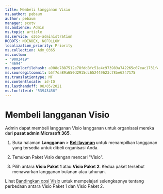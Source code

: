 ```yaml
---
title: Membeli langganan Visio
ms.author: pebaum
author: pebaum
manager: scotv
ms.audience: Admin
ms.topic: article
ms.service: o365-administration
ROBOTS: NOINDEX, NOFOLLOW
localization_priority: Priority
ms.collection: Adm_O365
ms.custom:
- "9002419"
- "4694"
ms.openlocfilehash: a908e7887512e78fdd8fc51e4c973989a742265c07eac1731f4d658231cd29e7
ms.sourcegitcommit: b5f7da89a650d2915dc652449623c78be6247175
ms.translationtype: MT
ms.contentlocale: id-ID
ms.lasthandoff: 08/05/2021
ms.locfileid: "53943486"
---
```

# <a name="purchase-visio-subscription"></a>Membeli langganan Visio

Admin dapat membeli langganan Visio langganan untuk organisasi mereka dari **pusat admin Microsoft 365**.

1. Buka halaman **Langganan** > **[Beli layanan](https://go.microsoft.com/fwlink/p/?linkid=868433)** untuk menampilkan langganan yang tersedia untuk dibeli organisasi Anda.

2. Temukan Paket Visio dengan mencari "Visio".

3. Pilih antara **Visio Paket 1** atau **Visio Paket 2**. Kedua paket tersebut menawarkan langganan bulanan atau tahunan.

Lihat [Bandingkan opsi Visio](https://products.office.com/Visio/microsoft-visio-plans-and-pricing-compare-visio-options) untuk mempelajari selengkapnya tentang perbedaan antara Visio Paket 1 dan Visio Paket 2.
